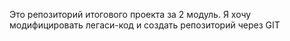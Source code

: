 ﻿Это репозиторий итогового проекта за 2 модуль. 
Я хочу модифицировать легаси-код и создать репозиторий через GIT
